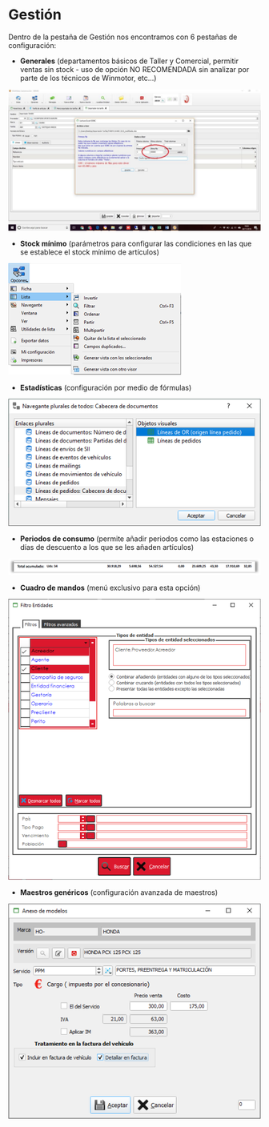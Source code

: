 # Gestión

Dentro de la pestaña de Gestión nos encontramos con 6 pestañas de configuración:

* **Generales** \(departamentos básicos de Taller y Comercial, permitir ventas sin stock - uso de opción NO RECOMENDADA sin analizar por parte de los técnicos de Winmotor, etc...\)

![](../../../.gitbook/assets/image%20%2895%29.png)

* **Stock mínimo** \(parámetros para configurar las condiciones en las que se establece el stock mínimo de artículos\)

![](../../../.gitbook/assets/image%20%2853%29.png)

* **Estadísticas** \(configuración por medio de fórmulas\)

![](../../../.gitbook/assets/image%20%2823%29.png)

* **Periodos de consumo** \(permite añadir periodos como las estaciones o días de descuento a los que se les añaden artículos\)

![](../../../.gitbook/assets/image%20%28140%29.png)

* **Cuadro de mandos** \(menú exclusivo para esta opción\)

![](../../../.gitbook/assets/image%20%28380%29.png)

* **Maestros genéricos** \(configuración avanzada de maestros\)

![](../../../.gitbook/assets/image%20%28288%29.png)

